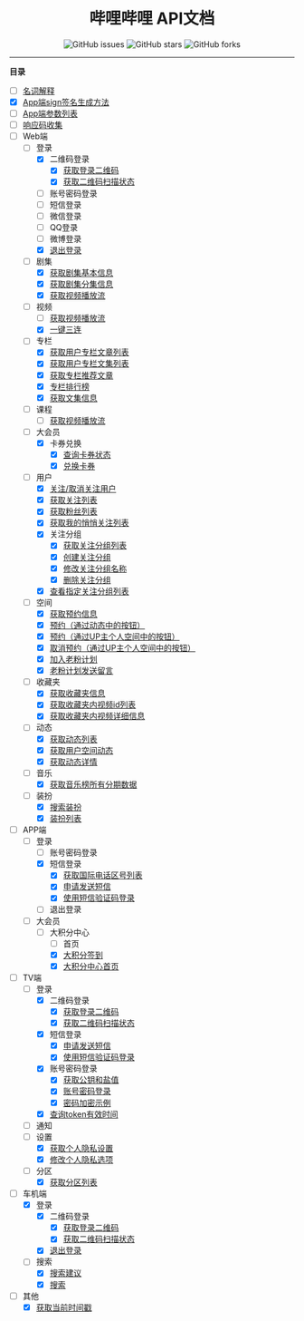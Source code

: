 <h1 align="center">哔哩哔哩 API文档</h1>
<p align="center">
    <a href="https://github.com/7rikka/bilibili-api-docs/issues" style="text-decoration:none">
        <img src="https://img.shields.io/github/issues/7rikka/bilibili-api-docs.svg" alt="GitHub issues"/>
    </a>
    <a href="https://github.com/7rikka/bilibili-api-docs/stargazers" style="text-decoration:none" >
        <img src="https://img.shields.io/github/stars/7rikka/bilibili-api-docs.svg" alt="GitHub stars"/>
    </a>
    <a href="https://github.com/7rikka/bilibili-api-docs/network" style="text-decoration:none" >
        <img src="https://img.shields.io/github/forks/7rikka/bilibili-api-docs.svg" alt="GitHub forks"/>
    </a>
</p>

---

**目录**

- [ ] [名词解释](md/description.md)
- [X] [App端sign签名生成方法](md/app_sign.md)
- [ ] [App端参数列表](md/params.md)
- [ ] [响应码收集](code.md)
- [ ] Web端
    - [ ] 登录
        - [X] 二维码登录
            - [X] [获取登录二维码](login/qr_web.md#获取登录二维码)
            - [X] [获取二维码扫描状态](login/qr_web.md#获取二维码扫描状态)
        - [ ] 账号密码登录
        - [ ] 短信登录
        - [ ] 微信登录
        - [ ] QQ登录
        - [ ] 微博登录
        - [X] [退出登录](login/logout_web.md#退出登录)
    - [ ] 剧集
        - [X] [获取剧集基本信息](bangumi/info.md#获取剧集基本信息)
        - [X] [获取剧集分集信息](bangumi/info.md#获取剧集分集信息)
        - [X] [获取视频播放流](bangumi/playurl_web.md#获取视频播放流)
    - [ ] 视频
        - [ ] [获取视频播放流](video/playurl_web.md#获取视频播放流)
        - [X] [一键三连](video/triple_web.md#一键三连)
    - [ ] 专栏
        - [X] [获取用户专栏文章列表](article/list.md#获取用户专栏文章列表)
        - [X] [获取用户专栏文集列表](article/list.md#获取用户专栏文集列表)
        - [X] [获取专栏推荐文章](article/recommends.md#获取专栏推荐文章)
        - [X] [专栏排行榜](article/rank.md#专栏排行榜)
        - [X] [获取文集信息](article/readlist.md#获取文集信息)
    - [ ] 课程
        - [ ] [获取视频播放流]()
    - [ ] 大会员
        - [X] 卡券兑换
            - [X] [查询卡券状态](vip/privilege.md#查询卡券状态)
            - [X] [兑换卡券](vip/privilege.md#兑换卡券)
    - [ ] 用户
        - [X] [关注/取消关注用户](user/relation.md#关注取消关注用户)
        - [X] [获取关注列表](user/following.md#获取关注列表)
        - [X] [获取粉丝列表](user/follower.md#获取粉丝列表)
        - [X] [获取我的悄悄关注列表](user/whispers.md#获取我的悄悄关注列表)
        - [X] 关注分组
            - [X] [获取关注分组列表](user/tag.md#获取关注分组列表)
            - [X] [创建关注分组](user/tag.md#创建关注分组)
            - [X] [修改关注分组名称](user/tag.md#修改关注分组名称)
            - [X] [删除关注分组](user/tag.md#删除关注分组)
        - [X] [查看指定关注分组列表](user/tag.md#查看指定关注分组列表)
    - [ ] 空间
        - [X] [获取预约信息](space/reservation.md#获取预约信息)
        - [X] [预约（通过动态中的按钮）](space/reservation.md#预约通过动态中的按钮)
        - [X] [预约（通过UP主个人空间中的按钮）](space/reservation.md#预约通过up主个人空间中的按钮)
        - [X] [取消预约（通过UP主个人空间中的按钮）](space/reservation.md#取消预约通过up主个人空间中的按钮)
        - [X] [加入老粉计划](user/contract.md#加入老粉计划)
        - [X] [老粉计划发送留言](user/contract.md#老粉计划发送留言)
    - [ ] 收藏夹
        - [X] [获取收藏夹信息](fav/detail.md#获取收藏夹信息)
        - [X] [获取收藏夹内视频id列表](fav/detail.md#获取收藏夹内视频id列表)
        - [X] [获取收藏夹内视频详细信息](fav/detail.md#获取收藏夹内视频详细信息)
    - [ ] 动态
        - [X] [获取动态列表](dynamic/all.md#获取动态列表)
        - [X] [获取用户空间动态](dynamic/space.md#获取用户空间动态)
        - [X] [获取动态详情](dynamic/detail.md#获取动态详情)
    - [ ] 音乐
        - [X] [获取音乐榜所有分期数据](music/rank.md#获取音乐榜所有分期数据)
    - [ ] 装扮
        - [X] [搜索装扮](garb/search.md#搜索装扮)
        - [X] [装扮列表](garb/list.md#装扮列表)
- [ ] APP端
    - [ ] 登录
        - [ ] 账号密码登录
        - [X] 短信登录
            - [X] [获取国际电话区号列表](login/sms_app.md#获取国际电话区号列表)
            - [X] [申请发送短信](login/sms_app.md#申请发送短信)
            - [X] [使用短信验证码登录](login/sms_app.md#使用短信验证码登录)
        - [ ] 退出登录
    - [ ] 大会员
        - [ ] 大积分中心
            - [ ] 首页
            - [X] [大积分签到](vip/sign.md#大积分签到)
            - [X] [大积分中心首页](vip/point.md#大积分中心首页)
- [ ] TV端
    - [ ] 登录
        - [X] 二维码登录
            - [X] [获取登录二维码](login/qr_tv.md#获取登录二维码)
            - [X] [获取二维码扫描状态](login/qr_tv.md#获取二维码扫描状态)
        - [X] 短信登录
            - [X] [申请发送短信](login/sms_tv.md#申请发送短信)
            - [X] [使用短信验证码登录](login/sms_tv.md#使用短信验证码登录)
        - [X] 账号密码登录
            - [X] [获取公钥和盐值](login/password_tv.md#获取公钥和盐值)
            - [X] [账号密码登录](login/password_tv.md#账号密码登录)
            - [X] [密码加密示例](login/password_tv.md#密码加密示例)
        - [X] [查询token有效时间](login/info_tv.md#查询token有效时间)
    - [ ] 通知
    - [ ] 设置
        - [X] [获取个人隐私设置](setting/setting_tv.md#获取个人隐私设置)
        - [X] [修改个人隐私选项](setting/setting_tv.md#修改个人隐私选项)
    - [ ] 分区
        - [X] [获取分区列表](regin/regin_tv.md#获取分区列表)
- [ ] 车机端
    - [X] 登录
        - [X] 二维码登录
            - [X] [获取登录二维码](login/qr_car.md#获取登录二维码)
            - [X] [获取二维码扫描状态](login/qr_car.md#获取二维码扫描状态)
        - [X] [退出登录](login/logout_car.md#退出登录)
    - [ ] 搜索
        - [X] [搜索建议](search/search_car.md#搜索建议)
        - [X] [搜索](search/search_car.md#搜索)
- [ ] 其他
    - [X] [获取当前时间戳](other/now.md#获取当前时间戳)